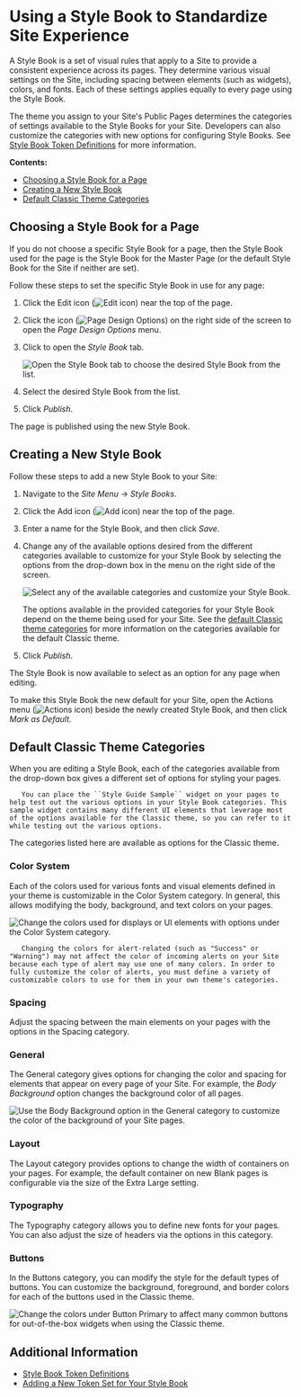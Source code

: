 # Using a Style Book to Standardize Site Experience

A Style Book is a set of visual rules that apply to a Site to provide a consistent experience across its pages. They determine various visual settings on the Site, including spacing between elements (such as widgets), colors, and fonts. Each of these settings applies equally to every page using the Style Book.

The theme you assign to your Site's Public Pages determines the categories of settings available to the Style Books for your Site. Developers can also customize the categories with new options for configuring Style Books. See [Style Book Token Definitions](./developer-guide/style-book-token-definitions.md) for more information.

**Contents:**

* [Choosing a Style Book for a Page](#choosing-a-style-book-for-a-page)
* [Creating a New Style Book](#creating-a-new-style-book)
* [Default Classic Theme Categories](#default-classic-theme-categories)

## Choosing a Style Book for a Page

If you do not choose a specific Style Book for a page, then the Style Book used for the page is the Style Book for the Master Page (or the default Style Book for the Site if neither are set).

Follow these steps to set the specific Style Book in use for any page:

1. Click the Edit icon (![Edit icon](../../images/icon-edit.png)) near the top of the page.

1. Click the icon (![Page Design Options](../../images/icon-format.png)) on the right side of the screen to open the *Page Design Options* menu.

1. Click to open the *Style Book* tab.

    ![Open the Style Book tab to choose the desired Style Book from the list.](./using-a-style-book-to-standardize-site-experience/images/01.png)

1. Select the desired Style Book from the list.

1. Click *Publish*.

The page is published using the new Style Book.

## Creating a New Style Book

Follow these steps to add a new Style Book to your Site:

1. Navigate to the *Site Menu* &rarr; *Style Books*.

1. Click the Add icon (![Add icon](../../images/icon-add.png)) near the top of the page.

1. Enter a name for the Style Book, and then click *Save*.

1. Change any of the available options desired from the different categories available to customize for your Style Book by selecting the options from the drop-down box in the menu on the right side of the screen.

    ![Select any of the available categories and customize your Style Book.](./using-a-style-book-to-standardize-site-experience/images/02.png)

    The options available in the provided categories for your Style Book depend on the theme being used for your Site. See the [default Classic theme categories](#default-classic-theme-categories) for more information on the categories available for the default Classic theme.

1. Click *Publish*.

The Style Book is now available to select as an option for any page when editing.

To make this Style Book the new default for your Site, open the Actions menu (![Actions icon](../../images/icon-actions.png)) beside the newly created Style Book, and then click *Mark as Default*.

## Default Classic Theme Categories

When you are editing a Style Book, each of the categories available from the drop-down box gives a different set of options for styling your pages.

```tip::
   You can place the ``Style Guide Sample`` widget on your pages to help test out the various options in your Style Book categories. This sample widget contains many different UI elements that leverage most of the options available for the Classic theme, so you can refer to it while testing out the various options.
```

The categories listed here are available as options for the Classic theme.

### Color System

Each of the colors used for various fonts and visual elements defined in your theme is customizable in the Color System category. In general, this allows modifying the body, background, and text colors on your pages.

![Change the colors used for displays or UI elements with options under the Color System category.](./using-a-style-book-to-standardize-site-experience/images/03.png)

```note::
   Changing the colors for alert-related (such as "Success" or "Warning") may not affect the color of incoming alerts on your Site because each type of alert may use one of many colors. In order to fully customize the color of alerts, you must define a variety of customizable colors to use for them in your own theme's categories.
```

### Spacing

Adjust the spacing between the main elements on your pages with the options in the Spacing category.

### General

The General category gives options for changing the color and spacing for elements that appear on every page of your Site. For example, the *Body Background* option changes the background color of all pages.

![Use the Body Background option in the General category to customize the color of the background of your Site pages.](./using-a-style-book-to-standardize-site-experience/images/04.png)

### Layout

The Layout category provides options to change the width of containers on your pages. For example, the default container on new Blank pages is configurable via the size of the Extra Large setting.

### Typography

The Typography category allows you to define new fonts for your pages. You can also adjust the size of headers via the options in this category.

### Buttons

In the Buttons category, you can modify the style for the default types of buttons. You can customize the background, foreground, and border colors for each of the buttons used in the Classic theme.

![Change the colors under Button Primary to affect many common buttons for out-of-the-box widgets when using the Classic theme.](./using-a-style-book-to-standardize-site-experience/images/05.png)

## Additional Information

* [Style Book Token Definitions](./developer-guide/style-book-token-definitions.md)
* [Adding a New Token Set for Your Style Book](./developer-guide/adding-a-new-token-set-for-your-style-book.md)